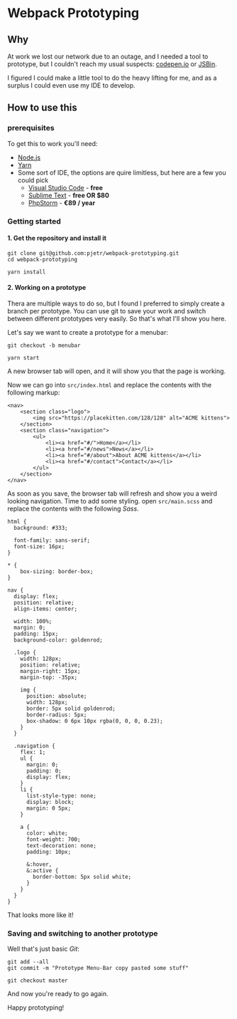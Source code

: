 # Webpack Prototyping
## Why

At work we lost our network due to an outage, and I needed a tool to prototype, but I couldn't reach my usual suspects: [codepen.io](https://codepen.io/pen) or [JSBin](http://jsbin.com/?html,css,js,output).

I figured I could make a little tool to do the heavy lifting for me, and as a surplus I could even use my IDE to develop.

## How to use this
### prerequisites
To get this to work you'll need:

* [Node.js](https://nodejs.org/en/)
* [Yarn](https://yarnpkg.com/)
* Some sort of IDE, the options are quire limitless, but here are a few you could pick
    * [Visual Studio Code](https://code.visualstudio.com/) - **free**
    * [Sublime Text](https://www.sublimetext.com/) - **free OR $80**
    * [PhpStorm](http://www.jetbrains.com/phpstorm/buy/#edition=personal) - **€89 / year**

### Getting started
#### 1. Get the repository and install it 
```
git clone git@github.com:pjetr/webpack-prototyping.git
cd webpack-prototyping

yarn install
```

#### 2. Working on a prototype
Thera are multiple ways to do so, but I found I preferred to simply create a branch per prototype. You can use git to save your work and switch between different prototypes very easily. So that's what I'll show you here.

Let's say we want to create a prototype for a menubar:

```
git checkout -b menubar

yarn start
```

A new browser tab will open, and it will show you that the page is working.

Now we can go into `src/index.html` and replace the contents with the following markup:

```
<nav>
    <section class="logo">
        <img src="https://placekitten.com/128/128" alt="ACME kittens">
    </section>
    <section class="navigation">
        <ul>
            <li><a href="#/">Home</a></li>
            <li><a href="#/news">News</a></li>
            <li><a href="#/about">About ACME kittens</a></li>
            <li><a href="#/contact">Contact</a></li>
        </ul>
    </section>
</nav>
```

As soon as you save, the browser tab will refresh and show you a weird looking navigation. Time to add some styling. open `src/main.scss` and replace the contents with the following _Sass_.

```
html {
  background: #333;

  font-family: sans-serif;
  font-size: 16px;
}

* {
    box-sizing: border-box;
}

nav {
  display: flex;
  position: relative;
  align-items: center;

  width: 100%;
  margin: 0;
  padding: 15px;
  background-color: goldenrod;

  .logo {
    width: 128px;
    position: relative;
    margin-right: 15px;
    margin-top: -35px;

    img {
      position: absolute;
      width: 128px;
      border: 5px solid goldenrod;
      border-radius: 5px;
      box-shadow: 0 6px 10px rgba(0, 0, 0, 0.23);
    }
  }

  .navigation {
    flex: 1;
    ul {
      margin: 0;
      padding: 0;
      display: flex;
    }
    li {
      list-style-type: none;
      display: block;
      margin: 0 5px;
    }

    a {
      color: white;
      font-weight: 700;
      text-decoration: none;
      padding: 10px;

      &:hover,
      &:active {
        border-bottom: 5px solid white;
      }
    }
  }
}
```

That looks more like it!

### Saving and switching to another prototype
Well that's just basic _Git_:

```
git add --all
git commit -m "Prototype Menu-Bar copy pasted some stuff"

git checkout master
```

And now you're ready to go again.

Happy prototyping!